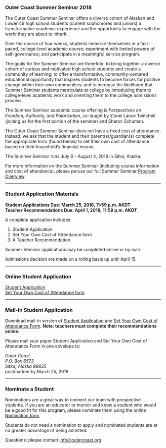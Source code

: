 ### Outer Coast Summer Seminar 2018

The Outer Coast Summer Seminar offers a diverse cohort of Alaskan and Lower 49 high school students (current sophomores and juniors) a transformative academic experience and the opportunity to engage with the world they are about to inherit. 

Over the course of four weeks, students immerse themselves in a fast-paced, college-level academic course; experiment with limited powers of self-governance; and participate in a meaningful service program.

The goals for the Summer Seminar are threefold: to bring together a diverse cohort of curious and motivated high school students and create a community of learning; to offer a transformative, community-centered educational opportunity that inspires students to become forces for positive change within their own communities; and to increase the likelihood that Summer Seminar students matriculate at college by introducing them to college-level academic work and orienting them to the college admissions process.

The Summer Seminar academic course offering is *Perspectives on Freedom, Authority, and Polarization*, co-taught by X̱’unei Lance Twitchell (joining us for the first portion of the seminar) and Sharon Schuman.

The Outer Coast Summer Seminar does not have a fixed cost of attendance. Instead, we ask that the student and their parent(s)/guardian(s) complete the appropriate form (found below) to set their own cost of attendance based on their household’s financial means.

The Summer Seminar runs July 6 - August 4, 2018 in Sitka, Alaska. 

For more information on the Summer Seminar (including course information and cost of attendance), please peruse our full Summer Seminar [Program Overview](https://docs.google.com/document/d/17uKQuDQ-DmsDRuoPbSXRT9VK5i_VXQHQIBX-O9hsX44/edit).

***

### Student Application Materials

**Student Applications Due: March 25, 2018, 11:59 p.m. AKDT**  
**Teacher Recommendations Due: April 1, 2018, 11:59 p.m. AKDT**

A complete application includes:

1. Student Application  
2. Set Your Own Cost of Attendance form  
3. A Teacher Recommendation  

Summer Seminar applications may be completed online or by mail.

Admissions decision are made on a rolling basis up until April 15.

***

### Online Student Application

[Student Application](https://fs29.formsite.com/Gd7elL/form1/index.html)  
[Set Your Own Cost of Attendance form](https://fs29.formsite.com/Gd7elL/form4/index.html)  

***

### Mail-in Student Application 

Download mail-in version of [Student Application](https://drive.google.com/file/d/1r9pZVTNTOOQF31D3QP8bzmZ5zyf9poHQ/view?usp=sharing) and [Set Your Own Cost of Attendance Form](https://drive.google.com/file/d/1OG9IxV7kBTJYVDh2oEzNvARJS22f64_c/view). **Note: teachers must complete their recommendations online.**

Please mail your paper Student Application and Set Your Own Cost of Attendance Form in one envelope to: 

_Outer Coast  
P.O. Box 6573  
Sitka, Alaska 99835_  
postmarked by March 25, 2018  

***

### Nominate a Student

Nominations are a great way to connect our team with prospective students. If you are an educator or mentor and know a student who would be a good fit for this program, please nominate them using the online [Nomination form](https://goo.gl/forms/SV4WxP4p3Tnsf85e2). 

Students do not need a nomination to apply and nominated students are at no greater advantage of being admitted.

Questions: please contact [info@outercoast.org](mailto:info@outercoast.org)
